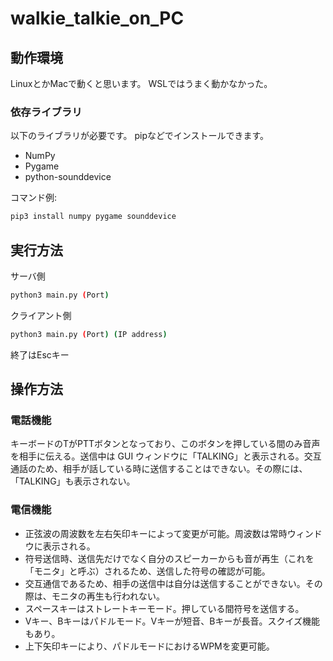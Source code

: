 # walkie_talkie_on_PC

## 動作環境
LinuxとかMacで動くと思います。
WSLではうまく動かなかった。

### 依存ライブラリ

以下のライブラリが必要です。
pipなどでインストールできます。

- NumPy
- Pygame
- python-sounddevice

コマンド例:
```bash
pip3 install numpy pygame sounddevice
```

## 実行方法

サーバ側
```bash
python3 main.py (Port)
```
クライアント側
```bash
python3 main.py (Port) (IP address)
```
終了はEscキー

## 操作方法

### 電話機能

キーボードのTがPTTボタンとなっており、このボタンを押している間のみ音声を相手に伝える。送信中は GUI ウィンドウに「TALKING」と表示される。交互通話のため、相手が話している時に送信することはできない。その際には、「TALKING」も表示されない。

### 電信機能

- 正弦波の周波数を左右矢印キーによって変更が可能。周波数は常時ウィンドウに表示される。
- 符号送信時、送信先だけでなく自分のスピーカーからも音が再生（これを「モニタ」と呼ぶ）されるため、送信した符号の確認が可能。
- 交互通信であるため、相手の送信中は自分は送信することができない。その際は、モニタの再生も行われない。
- スペースキーはストレートキーモード。押している間符号を送信する。
- Vキー、Bキーはパドルモード。Vキーが短音、Bキーが長音。スクイズ機能もあり。
- 上下矢印キーにより、パドルモードにおけるWPMを変更可能。
